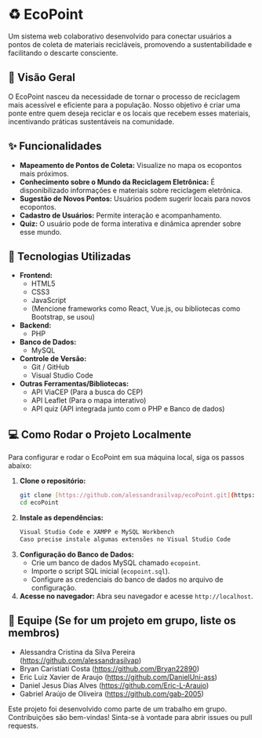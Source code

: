 # ♻️ EcoPoint

Um sistema web colaborativo desenvolvido para conectar usuários a pontos de coleta de materiais recicláveis, promovendo a sustentabilidade e facilitando o descarte consciente.

## 🌟 Visão Geral

O EcoPoint nasceu da necessidade de tornar o processo de reciclagem mais acessível e eficiente para a população. Nosso objetivo é criar uma ponte entre quem deseja reciclar e os locais que recebem esses materiais, incentivando práticas sustentáveis na comunidade.

## ✨ Funcionalidades

* **Mapeamento de Pontos de Coleta:** Visualize no mapa os ecopontos mais próximos.
* **Conhecimento sobre o Mundo da Reciclagem Eletrônica:** É disponibilizado informações e materiais sobre reciclagem eletrônica.
* **Sugestão de Novos Pontos:** Usuários podem sugerir locais para novos ecopontos.
* **Cadastro de Usuários:** Permite interação e acompanhamento.
* **Quiz:** O usuário pode de forma interativa e dinâmica aprender sobre esse mundo.

## 🚀 Tecnologias Utilizadas

* **Frontend:**
    * HTML5
    * CSS3
    * JavaScript
    * (Mencione frameworks como React, Vue.js, ou bibliotecas como Bootstrap, se usou)
* **Backend:**
    * PHP
* **Banco de Dados:**
    * MySQL
* **Controle de Versão:**
    * Git / GitHub
    * Visual Studio Code
* **Outras Ferramentas/Bibliotecas:**
    * API ViaCEP (Para a busca do CEP)
    * API Leaflet (Para o mapa interativo)
    * API quiz (API integrada junto com o PHP e Banco de dados)

## 💻 Como Rodar o Projeto Localmente

Para configurar e rodar o EcoPoint em sua máquina local, siga os passos abaixo:

1.  **Clone o repositório:**
    ```bash
    git clone [https://github.com/alessandrasilvap/ecoPoint.git](https://github.com/alessandrasilvap/ecoPoint.git)
    cd ecoPoint
    ```
2.  **Instale as dependências:**
    ```bash
    Visual Studio Code e XAMPP e MySQL Workbench
    Caso precise instale algumas extensões no Visual Studio Code
    ```
3.  **Configuração do Banco de Dados:**
    * Crie um banco de dados MySQL chamado `ecopoint`.
    * Importe o script SQL inicial (`ecopoint.sql`).
    * Configure as credenciais do banco de dados no arquivo de configuração.
4.  **Acesse no navegador:**
    Abra seu navegador e acesse `http://localhost`.
    

## 👥 Equipe (Se for um projeto em grupo, liste os membros)

* Alessandra Cristina da Silva Pereira (https://github.com/alessandrasilvap)
* Bryan Caristiati Costa (https://github.com/Bryan22890)
* Eric Luiz Xavier de Araujo (https://github.com/DanielUni-ass)
* Daniel Jesus Dias Alves (https://github.com/Eric-L-Araujo)
* Gabriel Araújo de Oliveira (https://github.com/gab-2005)

Este projeto foi desenvolvido como parte de um trabalho em grupo. Contribuições são bem-vindas! Sinta-se à vontade para abrir issues ou pull requests.
